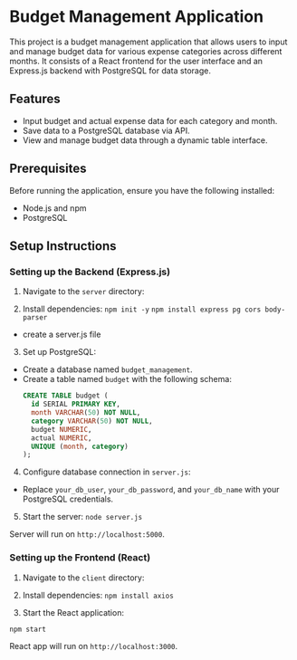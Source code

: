 # Budget Management Application

This project is a budget management application that allows users to input and manage budget data for various expense categories across different months. It consists of a React frontend for the user interface and an Express.js backend with PostgreSQL for data storage.

## Features

- Input budget and actual expense data for each category and month.
- Save data to a PostgreSQL database via API.
- View and manage budget data through a dynamic table interface.

## Prerequisites

Before running the application, ensure you have the following installed:

- Node.js and npm
- PostgreSQL

## Setup Instructions

### Setting up the Backend (Express.js)

1. Navigate to the `server` directory:


2. Install dependencies:
```npm init -y```
```npm install express pg cors body-parser```
- create a server.js file


3. Set up PostgreSQL:
- Create a database named `budget_management`.
- Create a table named `budget` with the following schema:
  ```sql
  CREATE TABLE budget (
    id SERIAL PRIMARY KEY,
    month VARCHAR(50) NOT NULL,
    category VARCHAR(50) NOT NULL,
    budget NUMERIC,
    actual NUMERIC,
    UNIQUE (month, category)
  );
  ```

4. Configure database connection in `server.js`:
- Replace `your_db_user`, `your_db_password`, and `your_db_name` with your PostgreSQL credentials.

5. Start the server: ```node server.js```

Server will run on `http://localhost:5000`.

### Setting up the Frontend (React)

1. Navigate to the `client` directory:


2. Install dependencies:
```npm install axios```


3. Start the React application:

```npm start ```

React app will run on `http://localhost:3000`.


